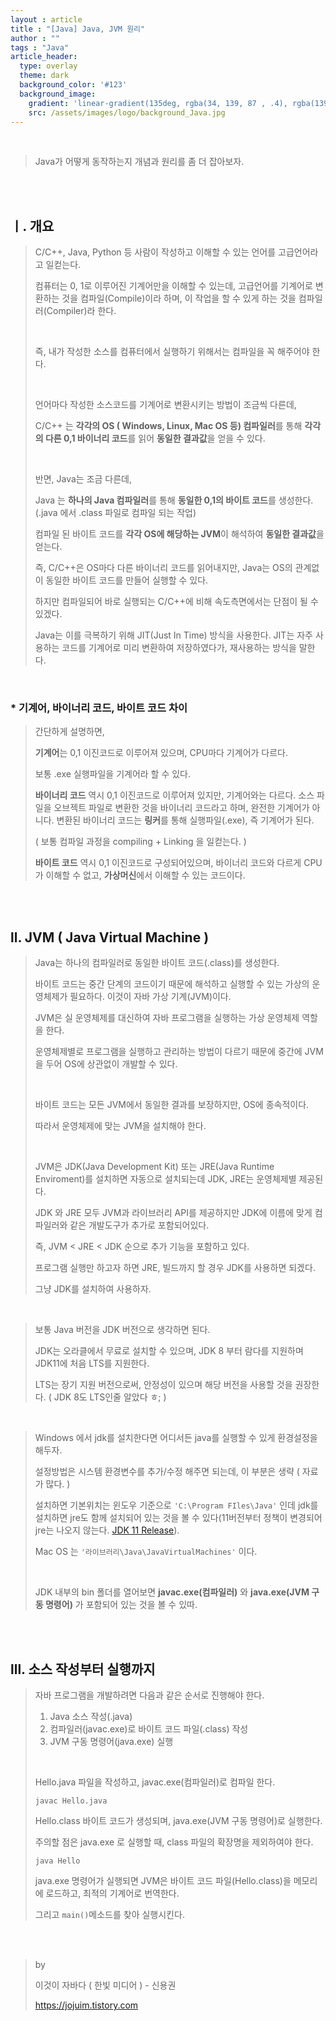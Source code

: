 ```yaml
---
layout : article
title : "[Java] Java, JVM 원리"
author : ""
tags : "Java"
article_header:
  type: overlay
  theme: dark
  background_color: '#123'
  background_image:
    gradient: 'linear-gradient(135deg, rgba(34, 139, 87 , .4), rgba(139, 34, 139, .4))'
    src: /assets/images/logo/background_Java.jpg
---
```


<br/>

> Java가 어떻게 동작하는지 개념과 원리를 좀 더 잡아보자.

<br/>
<br/>

## ㅣ. 개요

> C/C++, Java, Python 등 사람이 작성하고 이해할 수 있는 언어를 고급언어라고 일컫는다. 
>
> 컴퓨터는 0, 1로 이루어진 기계어만을 이해할 수 있는데, 고급언어를 기계어로 변환하는 것을 컴파일(Compile)이라 하며, 이 작업을 할 수 있게 하는 것을 컴파일러(Compiler)라 한다.
>
> <br>
>
> 즉, 내가 작성한 소스를 컴퓨터에서 실행하기 위해서는 컴파일을 꼭 해주어야 한다.
>
> <br>
>
> 언어마다 작성한 소스코드를 기계어로 변환시키는 방법이 조금씩 다른데,
>
> C/C++ 는 **각각의 OS ( Windows, Linux, Mac OS 등) 컴파일러**를 통해 **각각의 다른 0,1 바이너리 코드**를 읽어 **동일한 결과값**을 얻을 수 있다.
>
> <br>
>
> 반면, Java는 조금 다른데,
>
> Java 는 **하나의 Java 컴파일러**를 통해 **동일한 0,1의 바이트 코드**를 생성한다. (.java 에서 .class 파일로 컴파일 되는 작업)
>
> 컴파일 된 바이트 코드를 **각각 OS에 해당하는 JVM**이 해석하여 **동일한 결과값**을 얻는다.
>
> 즉, C/C++은 OS마다 다른 바이너리 코드를 읽어내지만,  Java는 OS의 관계없이 동일한 바이트 코드를 만들어 실행할 수 있다.
>
> 하지만 컴파일되어 바로 실행되는 C/C++에 비해 속도측면에서는 단점이 될 수 있겠다.
>
> Java는 이를 극복하기 위해 JIT(Just In Time) 방식을 사용한다. JIT는 자주 사용하는 코드를 기계어로 미리 변환하여 저장하였다가, 재사용하는 방식을 말한다.

<br>

### * 기계어, 바이너리 코드, 바이트 코드 차이

> 간단하게 설명하면, 
>
> **기계어**는 0,1 이진코드로 이루어져 있으며, CPU마다 기계어가 다르다.
>
> 보통 .exe 실행파일을 기계어라 할 수 있다.
>
> **바이너리 코드** 역시 0,1 이진코드로 이루어져 있지만, 기계어와는 다르다. 소스 파일을 오브젝트 파일로 변환한 것을 바이너리 코드라고 하며, 완전한 기계어가 아니다. 변환된 바이너리 코드는 **링커**를 통해 실행파일(.exe), 즉 기계어가 된다.
>
> ( 보통 컴파일 과정을 compiling +  Linking 을 일컫는다. )
>
> **바이트 코드** 역시 0,1 이진코드로 구성되어있으며, 바이너리 코드와 다르게 CPU가 이해할 수 없고, **가상머신**에서 이해할 수 있는 코드이다.

<br>

<br>

## ll. JVM ( Java Virtual Machine )

> Java는 하나의 컴파일러로 동일한 바이트 코드(.class)를 생성한다.
>
> 바이트 코드는 중간 단계의 코드이기 때문에 해석하고 실행할 수 있는 가상의 운영체제가 필요하다. 이것이 자바 가상 기계(JVM)이다. 
>
> JVM은 실 운영체제를 대신하여 자바 프로그램을 실행하는 가상 운영체제 역할을 한다.
>
> 운영체제별로 프로그램을 실행하고 관리하는 방법이 다르기 때문에 중간에 JVM을 두어 OS에 상관없이 개발할 수 있다.
>
> <br>
>
> 바이트 코드는 모든 JVM에서 동일한 결과를 보장하지만, OS에 종속적이다. 
>
> 따라서 운영체제에 맞는 JVM을 설치해야 한다.
>
> <br>
>
> JVM은 JDK(Java Development Kit) 또는 JRE(Java Runtime Enviroment)를 설치하면 자동으로 설치되는데 JDK, JRE는 운영체제별 제공된다.
>
> JDK 와 JRE 모두 JVM과 라이브러리 API를 제공하지만 JDK에 이름에 맞게 컴파일러와 같은 개발도구가 추가로 포함되어있다. 
>
> 즉, JVM < JRE < JDK 순으로 추가 기능을 포함하고 있다.
>
> 프로그램 실행만 하고자 하면 JRE, 빌드까지 할 경우 JDK를 사용하면 되겠다.
>
> 그냥 JDK를 설치하여 사용하자.

<br>

> 보통 Java 버전을 JDK 버전으로 생각하면 된다.
>
> JDK는 오라클에서 무료로 설치할 수 있으며, JDK 8 부터 람다를 지원하며 JDK11에 처음 LTS를 지원한다.
>
> LTS는 장기 지원 버전으로써, 안정성이 있으며 해당 버전을 사용할 것을 권장한다. ( JDK 8도 LTS인줄 알았다 ㅎ; )

<br>

> Windows 에서 jdk를 설치한다면 어디서든 java를 실행할 수 있게 환경설정을 해두자.
>
> 설정방법은 시스템 환경변수를 추가/수정 해주면 되는데, 이 부분은 생략 ( 자료가 많다. )
>
> 설치하면 기본위치는 윈도우 기준으로 `'C:\Program FIles\Java'` 인데 jdk를 설치하면 jre도 함께 설치되어 있는 것을 볼 수 있다(11버전부터 정책이 변경되어 jre는 나오지 않는다. [JDK 11 Release](https://www.oracle.com/java/technologies/javase/jdk-11-relnote.html)).
>
> Mac OS 는 `'라이브러리\Java\JavaVirtualMachines'` 이다.
>
> <br>
>
> JDK 내부의 bin 폴더를 열어보면 **javac.exe(컴파일러)** 와 **java.exe(JVM 구동 명령어)** 가 포함되어 있는 것을 볼 수 있따.

<br>

<br>

## lll. 소스 작성부터 실행까지

> 자바 프로그램을 개발하려면 다음과 같은 순서로 진행해야 한다.
>
> 1. Java 소스 작성(.java)
> 2. 컴파일러(javac.exe)로 바이트 코드 파일(.class) 작성
> 3. JVM 구동 명령어(java.exe) 실행
>
> <br>
>
> Hello.java 파일을 작성하고, javac.exe(컴파일러)로 컴파일 한다.
>
> ```shell
> javac Hello.java
> ```
>
> Hello.class 바이트 코드가 생성되며, java.exe(JVM 구동 명령어)로 실행한다.
>
> 주의할 점은 java.exe 로 실행할 때, class 파일의 확장명을 제외하여야 한다.
>
> ```shell
> java Hello
> ```
>
> java.exe 명령어가 실행되면 JVM은 바이트 코드 파일(Hello.class)을 메모리에 로드하고, 최적의 기계어로 번역한다.
>
> 그리고 `main()`메소드를 찾아 실행시킨다.

<br>

<br>

> by 
>
> 이것이 자바다 ( 한빛 미디어 ) - 신용권
>
> https://jojuim.tistory.com

<br>

<br>



